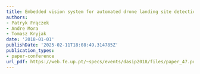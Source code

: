 ```yaml
---
title: Embedded vision system for automated drone landing site detection – a demo
authors:
- Patryk Frączek
- Andre Mora
- Tomasz Kryjak
date: '2018-01-01'
publishDate: '2025-02-11T18:08:49.314785Z'
publication_types:
- paper-conference
url_pdf: https://web.fe.up.pt/~specs/events/dasip2018/files/paper_47.pdf
---
```

